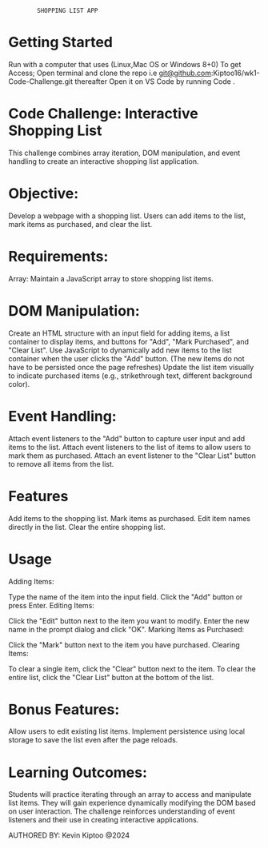 


            SHOPPING LIST APP

# Getting Started
Run with a computer that uses (Linux,Mac OS or Windows 8+0) To get Access; Open terminal and clone the repo i.e git@github.com:Kiptoo16/wk1-Code-Challenge.git thereafter Open it on VS Code by running Code .

# Code Challenge: Interactive Shopping List
This challenge combines array iteration, DOM manipulation, and event handling to create an interactive shopping list application.

# Objective:
Develop a webpage with a shopping list. Users can add items to the list, mark items as purchased, and clear the list.

# Requirements:
Array: Maintain a JavaScript array to store shopping list items.

# DOM Manipulation:
Create an HTML structure with an input field for adding items, a list container to display items, and buttons for "Add", "Mark Purchased", and "Clear List".
Use JavaScript to dynamically add new items to the list container when the user clicks the "Add" button. (The new items do not have to be persisted once the page refreshes)
Update the list item visually to indicate purchased items (e.g., strikethrough text, different background color).

# Event Handling:
Attach event listeners to the "Add" button to capture user input and add items to the list.
Attach event listeners to the list of items to allow users to mark them as purchased.
Attach an event listener to the "Clear List" button to remove all items from the list.

# Features
Add items to the shopping list.
Mark items as purchased.
Edit item names directly in the list.
Clear the entire shopping list.

 
# Usage
Adding Items:

Type the name of the item into the input field.
Click the "Add" button or press Enter.
Editing Items:

Click the "Edit" button next to the item you want to modify.
Enter the new name in the prompt dialog and click "OK".
Marking Items as Purchased:

Click the "Mark" button next to the item you have purchased.
Clearing Items:

To clear a single item, click the "Clear" button next to the item.
To clear the entire list, click the "Clear List" button at the bottom of the list.


# Bonus Features:
Allow users to edit existing list items.
Implement persistence using local storage to save the list even after the page reloads.
 

# Learning Outcomes:
Students will practice iterating through an array to access and manipulate list items.
They will gain experience dynamically modifying the DOM based on user interaction.
The challenge reinforces understanding of event listeners and their use in creating interactive applications.
 


AUTHORED BY: Kevin Kiptoo
@2024